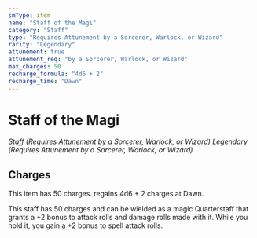 ```yaml
---
smType: item
name: "Staff of the Magi"
category: "Staff"
type: "Requires Attunement by a Sorcerer, Warlock, or Wizard"
rarity: "Legendary"
attunement: true
attunement_req: "by a Sorcerer, Warlock, or Wizard"
max_charges: 50
recharge_formula: "4d6 + 2"
recharge_time: "Dawn"
---
```


# Staff of the Magi
*Staff (Requires Attunement by a Sorcerer, Warlock, or Wizard) Legendary (Requires Attunement by a Sorcerer, Warlock, or Wizard)*

## Charges

This item has 50 charges.
regains 4d6 + 2 charges at Dawn.

This staff has 50 charges and can be wielded as a magic Quarterstaff that grants a +2 bonus to attack rolls and damage rolls made with it. While you hold it, you gain a +2 bonus to spell attack rolls.
